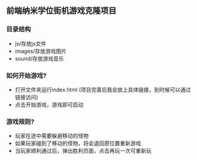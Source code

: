 
## 前端纳米学位街机游戏克隆项目



### 目录结构
* js/存放js文件
* images/存放游戏图片
* sound/存放游戏音乐

### 如何开始游戏?

* 打开文件夹运行index.html (项目完善后我会放上具体链接，到时候可以通过链接访问)
* 点击开始游戏，游戏即可启动


### 游戏规则?


* 玩家在途中需要躲避移动的怪物
* 如果玩家碰到了移动的怪物，将会退回原位置重新游戏
* 当玩家顺利通过后，弹出胜利页面，点击再玩一次可重新玩



